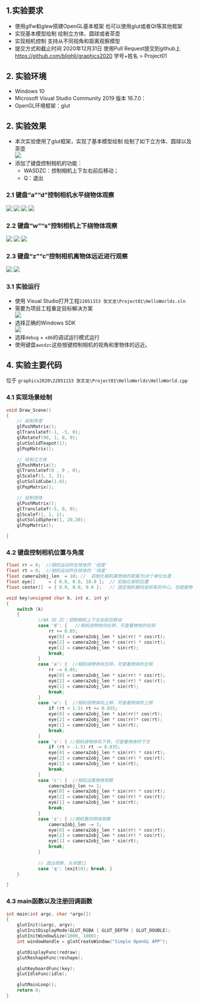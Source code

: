 ## 1.实验要求
+ 使用glfw和glew搭建OpenGL基本框架
也可以使用glut或者Qt等其他框架
+ 实现基本模型绘制
绘制立方体、圆球或者茶壶
+ 实现相机控制
支持从不同视角和距离观察模型
+ 提交方式和截止时间
2020年12月31日
使用Pull Request提交到github上
https://github.com/blighli/graphics2020
学号+姓名 > Project01

## 2. 实验环境
+ Windows 10
+ Microsoft Visual Studio Community 2019 版本 16.7.0：
+ OpenGL环境框架：glut


## 2. 实验效果
+ 本次实验使用了glut框架，实现了基本模型绘制
绘制了如下立方体、圆球以及茶壶  
![](img/1.png)
+ 添加了键盘控制相机的功能：
    + WASDZC：控制相机上下左右前后移动；
    + Q：退出


### 2.1 键盘“a”“d”控制相机水平绕物体观察

![](img/11.jpg) 
![](img/12.jpg) 
![](img/13.jpg) 
![](img/14.jpg) 

### 2.2 键盘“w”“s”控制相机上下绕物体观察

![](img/4.png.jpg)
![](img/5.png.jpg)
![](img/6.png.jpg)


### 2.3 键盘“z”“c”控制相机离物体远近进行观察
![](img/8.png.jpg)
![](img/9.png.jpg)


### 3.1 实验运行
+ 使用 Visual Studio打开工程`22051153 张文龙\Project01\HelloWorlds.sln`
+ 需要为项目工程重定目标解决方案  
![](img/3.png.JPG)
+ 选择正确的Windows SDK  
![](img/2.png)
+ 选择`debug` + `x86`的调试运行模式运行
+ 使用键盘`awsdzc`这些按键控制相机的视角和里物体的远近。



## 4. 实验主要代码

位于 `graphics2020\22051153 张文龙\Project01\HelloWorlds\HelloWorld.cpp`

### 4.1 实现场景绘制
```CPP
void Draw_Scene()
{
	// 绘制茶壶
	glPushMatrix();
	glTranslatef(-1, -5, 0);
	glRotatef(90, 1, 0, 0); 
	glutSolidTeapot(1);
	glPopMatrix();

	// 绘制立方体
	glPushMatrix();
	glTranslatef(0 , 0 , 0);
	glScalef(3, 3, 3);
	glutSolidCube(1.0);
	glPopMatrix();

	// 绘制球体
	glPushMatrix();
	glTranslatef(-5, 0, 0);
	glScalef(1, 1, 1);
	glutSolidSphere(1, 20,30);
	glPopMatrix();

}
```
### 4.2 键盘控制相机位置与角度

```CPP
float rr = 0;  //相机运动所在球体的 '经度'
float rt = 0;  //相机运动所在球体的 '纬度'
float camera2obj_len  = 10; //  初始化相机离物体的距离为10个单位长度
float eye[]     = { 0.0, 0.0, 10.0 };  // 初始化相机位置
float center[]  = { 0.0, 0.0, 0.0 };   // 固定相机朝向坐标系的中心，也就是物体所摆放的位置

void key(unsigned char k, int x, int y)
{
	switch (k)
	{
			//WA SD ZC：控制相机上下左右前后移动
			case 'd': {   //相机绕物体向右转，可查看物体的右侧
				rr += 0.05;
				eye[0] = camera2obj_len * sin(rr) * cos(rt);
				eye[2] = camera2obj_len * cos(rr) * cos(rt);
				eye[1] = camera2obj_len * sin(rt);
				break;
			}
			case 'a': {  //相机绕物体向左转，可查看物体的左侧
				rr -= 0.05;
				eye[0] = camera2obj_len * sin(rr) * cos(rt);
				eye[2] = camera2obj_len * cos(rr) * cos(rt);
				eye[1] = camera2obj_len * sin(rt);
				break;
			}
			case 'w': {  //相机绕物体向上转，可查看物体的上侧
				if (rt < 1.5) rt += 0.035;
				eye[0] = camera2obj_len * sin(rr)* cos(rt);
				eye[2] = camera2obj_len * cos(rr)* cos(rt);
				eye[1] = camera2obj_len * sin(rt);
				break;
			}
			case 's': { //相机绕物体向下转，可查看物体的下方
				if (rt > -1.5) rt -= 0.035;
				eye[0] = camera2obj_len * sin(rr) * cos(rt);
				eye[2] = camera2obj_len * cos(rr) * cos(rt);
				eye[1] = camera2obj_len * sin(rt);
				break;
			}
			case 'c': {  //相机远离物体观察
				camera2obj_len += 1;
				eye[0] = camera2obj_len * sin(rr) * cos(rt);
				eye[2] = camera2obj_len * cos(rr) * cos(rt);
				eye[1] = camera2obj_len * sin(rt);
				break;
			}
			case 'z': { //相机靠向物体观察
				camera2obj_len -= 1;
				eye[0] = camera2obj_len * sin(rr) * cos(rt);
				eye[2] = camera2obj_len * cos(rr) * cos(rt);
				eye[1] = camera2obj_len * sin(rt);
				break;
			}
			
			// 退出观察，关闭窗口
			case 'q': {exit(0); break; }
	}

}

```

### 4.3 main函数以及注册回调函数
```CPP
int main(int argc, char *argv[])
{
	glutInit(&argc, argv);
	glutInitDisplayMode(GLUT_RGBA | GLUT_DEPTH | GLUT_DOUBLE);
	glutInitWindowSize(1000, 1000);
	int windowHandle = glutCreateWindow("Simple OpenGL APP");

	glutDisplayFunc(redraw);
	glutReshapeFunc(reshape);

	glutKeyboardFunc(key);
	glutIdleFunc(idle);

	glutMainLoop();
	return 0;
}

```